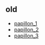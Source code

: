 ## old

* [papillon_1](./DSAA1/insectes/papillon_1.html)
* [papillon_2](./DSAA1/insectes/papillon_2.html)
* [papillon_3](./DSAA1/insectes/papillon_3.html) 
